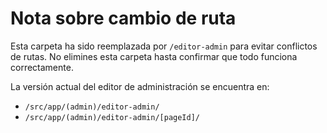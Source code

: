 # Nota sobre cambio de ruta

Esta carpeta ha sido reemplazada por `/editor-admin` para evitar conflictos de rutas.
No elimines esta carpeta hasta confirmar que todo funciona correctamente.

La versión actual del editor de administración se encuentra en:
- `/src/app/(admin)/editor-admin/`
- `/src/app/(admin)/editor-admin/[pageId]/`
